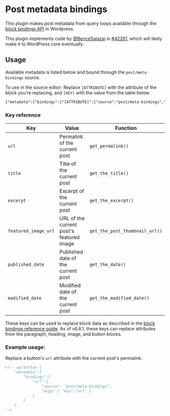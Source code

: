 # Post metadata bindings

This plugin makes post metadata from query loops available through the [block bindings API](https://developer.wordpress.org/block-editor/reference-guides/block-api/block-bindings/) in Wordpress.

This plugin implements code by [\@BenceSalazai](https://github.com/BenceSzalai) in [#42261](https://github.com/WordPress/gutenberg/issues/42261#issuecomment-2526409680), which will likely make it to WordPress core eventually.

## Usage

Available metadata is listed below and bound through the `post/meta-bindings` source.

To use in the source editor: Replace `[ATTRIBUTE]` with the attribute of the block you're replacing, and `[KEY]` with the value from the table below.

``` html
{"metadata":{"bindings":{"[ATTRIBUTE]":{"source":"post/meta-bindings","args":{"key":"[KEY]"}}}}}
```

### Key reference

| Key | Value | Function |
|---------------|-----------------------------|-----------------------------|
| `url` | Permalink of the current post | `get_permalink()` |
| `title` | Title of the current post | `get_the_title()` |
| `excerpt` | Excerpt of the current post | `get_the_excerpt()` |
| `featured_image_url` | URL of the current post's featured image | `get_the_post_thumbnail_url()` |
| `published_date` | Published date of the current post | `get_the_date()` |
| `modified_date` | Modified date of the current post | `get_the_modified_date()` |

These keys can be used to replace block data as described in the [block bindings reference guide](https://developer.wordpress.org/block-editor/reference-guides/block-api/block-bindings/#compatible-blocks-and-their-attributes). As of v6.8.1, these keys can replace attributes from the paragraph, heading, image, and button blocks.

### Example usage:

Replace a button's `url` attribute with the current post's permalink.

``` html
<!-- wp:button {
    "metadata":{
        "bindings":{
            "url":{
                "source": "post/meta-bindings",
                "args":{ "key":"url" }
            }
        }
    }
-->
```